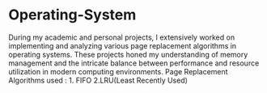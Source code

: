 # Operating-System
During my academic and personal projects, I extensively worked on implementing and analyzing various page replacement algorithms in operating systems. These projects honed my understanding of memory management and the intricate balance between performance and resource utilization in modern computing environments.
Page Replacement Algorithms used : 1. FIFO 
2.LRU(Least Recently Used)
